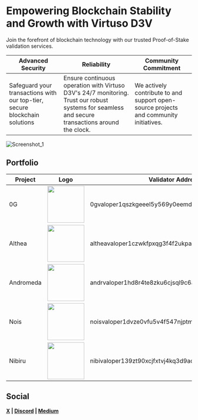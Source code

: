 # Empowering Blockchain Stability and Growth with Virtuso D3V

Join the forefront of blockchain technology with our trusted Proof-of-Stake validation services.

| Advanced Security | Reliability | Community Commitment |
| --- | --- | --- |
Safeguard your transactions with our top-tier, secure blockchain solutions | Ensure continuous operation with Virtuso D3V's 24/7 monitoring. Trust our robust systems for seamless and secure transactions around the clock. | We actively contribute to and support open-source projects and community initiatives. |

![Screenshot_1](https://github.com/user-attachments/assets/ac7d65d0-3070-4cac-b2d5-98ca621822e9)

## Portfolio

| Project | Logo | Validator Address |
| --- | --- | --- |
| 0G | <img src="https://github.com/user-attachments/assets/593628ed-ce28-4fa7-8529-6df43d7ee902" width="100" height="100"> | 0gvaloper1qszkgeeel5y569y0eemdxqxvtzuft503ygqhxv |
| Althea | <img src="https://github.com/user-attachments/assets/bef4a06d-cf08-445c-93b0-d6bf1c73bd04" width="100" height="100"> | altheavaloper1czwkfpxqg3f4f2ukpa23a8utzz7pvh3jmej95k |
| Andromeda | <img src="https://github.com/user-attachments/assets/eb60772a-81b2-409d-b487-6ff1983fec49" width="100" height="100"> | andrvaloper1hd8r4te8zku6cjsql9c6awheyh2trcc6ckx7r0 |
| Nois | <img src="https://github.com/user-attachments/assets/ab8a8d18-abcd-4d8a-a07f-2ff0cb9212a6" width="100" height="100"> | noisvaloper1dvze0vfu5v4f547njptm3zxl8r0td7kzua2qf3 |
| Nibiru | <img src="https://github.com/user-attachments/assets/412e4a22-6236-4171-a0de-0197c06d3815" width="100" height="100"> | nibivaloper139zt90xcjfxtvj4kq3d9aqatqf7njnz0mdrgt9 |

## Social 

**[X](https://x.com/VirtuosoD3v) | [Discord](https://discordapp.com/users/1021416362373038192) | [Medium](https://medium.com/@VirtuosoD3v)**
